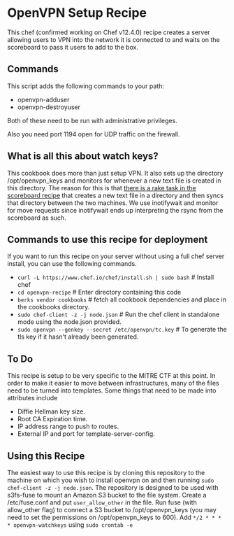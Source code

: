 # OpenVPN Setup Recipe

This chef (confirmed working on Chef v12.4.0) recipe creates a server allowing users to VPN into the network it is connected to and waits on the scoreboard to pass it users to add to the box.

## Commands

This script adds the following commands to your path:

* openvpn-adduser
* openvpn-destroyuser

Both of these need to be run with administrative privileges.

Also you need port 1194 open for UDP traffic on the firewall.

## What is all this about watch keys?

This cookbook does more than just setup VPN. It also sets up the directory /opt/openvpn_keys and monitors for whenever a new text file is created in this directory. The reason for this is that [there is a rake task in the scoreboard recipe](https://github.com/mitre-cyber-academy/ctf-scoreboard/blob/e0a5e06329183caf6a008eaa07a489c67a9411d6/lib/tasks/scoreboard.rake#L126) that creates a new text file in a directory and then syncs that directory between the two machines. We use inotifywait and monitor for move requests since inotifywait ends up interpreting the rsync from the scoreboard as such.

## Commands to use this recipe for deployment

If you want to run this recipe on your server without using a full chef server install, you can use the following commands.

* `curl -L https://www.chef.io/chef/install.sh | sudo bash` # Install chef
* `cd openvpn-recipe` # Enter directory containing this code
* `berks vendor cookbooks` # fetch all cookbook dependencies and place in the cookbooks directory.
* `sudo chef-client -z -j node.json` # Run the chef client in standalone mode using the node.json provided.
* `sudo openvpn --genkey --secret /etc/openvpn/tc.key` # To generate the tls key if it hasn't already been generated.


## To Do

This recipe is setup to be very specific to the MITRE CTF at this point. In order to make it easier to move between infrastructures, many of the files need to be turned into templates. Some things that need to be made into attributes include

 * Diffie Hellman key size.
 * Root CA Expiration time.
 * IP address range to push to routes.
 * External IP and port for template-server-config.

## Using this Recipe

The easiest way to use this recipe is by cloning this repository to the machine on which you wish to install openvpn on and then running `sudo chef-client -z -j node.json`.
The repository is designed to be used with s3fs-fuse to mount an Amazon S3 bucket to the file system.
Create a /etc/fuse.conf and put `user_allow_other` in the file.
Run fuse (with allow_other flag) to connect a S3 bucket to /opt/openvpn_keys (you may need to set the permissions on /opt/openvpn_keys to 600).
Add `﻿*/2 * * * * openvpn-watchkeys` using `sudo crontab -e`
